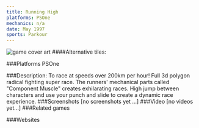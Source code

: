```yaml
---
title: Running High
platforms: PSOne
mechanics: n/a
date: May 1997
sports: Parkour
---
```

![game cover art](//images.igdb.com/igdb/image/upload/t_cover_big/blbhvtwgrmg9dkdwmkni.jpg "Logo Title Text 1")
####Alternative tiles:

###Platforms
PSOne

###Description:
To race at speeds over 200km per hour! Full 3d polygon radical fighting super race. The runners' mechanical parts called "Component Muscle" creates exhilarating races. High jump between characters and use your punch and slide to create a dynamic race experience.
###Screenshots
[no screenshots yet ...]
###Video
[no videos yet...]
###Related games

###Websites

